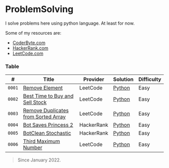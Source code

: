 # ProblemSolving

I solve problems here using python language. At least for now.

Some of my resources are:

- [CoderByte.com](#coderbyte)
- [HackerRank.com](#hackerrank)
- [LeetCode.com](#leetcode)

### Table

| #      | Title                                                                                                     | Provider   | Solution                                                                                                    | Difficulty |
| ------ | --------------------------------------------------------------------------------------------------------- | ---------- | ----------------------------------------------------------------------------------------------------------- | ---------- |
| `0001` | [Remove Element](https://leetcode.com/problems/remove-element/)                                           | LeetCode   | [Python](https://github.com/ErfanNaseriMovahed/ProblemSolving/blob/main/LeetCode/RemoveElement/Solution.py) | Easy       |
| `0002` | [Best Time to Buy and Sell Stock](https://leetcode.com/problems/best-time-to-buy-and-sell-stock/)         | LeetCode   | [Python](LeetCode/BestTimeToBuyAndSellStock/solution.py)                                                    | Easy       |
| `0003` | [Remove Duplicates from Sorted Array](https://leetcode.com/problems/remove-duplicates-from-sorted-array/) | LeetCode   | [Python](LeetCode/RemoveDuplicatesFromSortedArray/Solution.py)                                              | Easy       |
| `0004` | [Bot Saves Princess 2](https://www.hackerrank.com/challenges/saveprincess2)                               | HackerRank | [Python](HackerRank/ArtificialIntelligence/BotSavesPrincess2/Solution.py)                                   | Easy       |
| `0005` | [BotClean Stochastic](https://www.hackerrank.com/challenges/botcleanr)                                    | HackerRank | [Python](HackerRank/ArtificialIntelligence/BotCleanStochastic/Solution.py)                                  | Easy       |
| `0006` | [Third Maximum Number](https://leetcode.com/problems/third-maximum-number/)                               | LeetCode   | [Python](LeetCode/ThirdMaximumNumber/Solution.py)                                                           | Easy       |

> Since January 2022.

